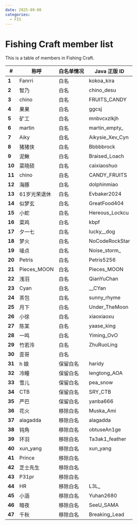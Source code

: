 ```yaml
---
date: 2025-09-08
categories:
  - FIS
---
```


# Fishing Craft member list

This is a table of members in Fishing Craft.
<!-- more -->

| **#** | **称呼** | **白名单情况** | **Java 正版 ID** |
|---|---|---|---|
| **1** | Fanrri | 白名 | kokoa_kira |
| **2** | 智乃 | 白名 | chino_desu |
| **3** | chino | 白名 | FRUITS_CANDY |
| **4** | 果果 | 白名 | ggcsj |
| **5** | 矿工 | 白名 | mnbvcxzlkjh |
| **6** | martin | 白名 | martin_empty_ |
| **7** | Aiky | 白名 | Aikysie_Xev_Cyn |
| **8** | 猪猪侠 | 白名 | Bbbbbrock |
| **9** | 泥鳅 | 白名 | Braised_Loach |
| **10** | 菜晓硕 | 白名 | caixiaoshuo |
| **11** | chino | 白名 | CANDY_FRUITS |
| **12** | 海豚 | 白名 | dolphinmiao |
| **13** | 61岁光荣退休 | 白名 | Evbaker2024 |
| **14** | 似梦玄 | 白名 | GreatFood404 |
| **15** | 小蛇 | 白名 | Hereous_Lockcu |
| **16** | 菜鸡 | 白名 | kbpf |
| **17** | 夕一七 | 白名 | lucky__dog |
| **18** | 梦火 | 白名 | NoCodeRockStar |
| **19** | 噪点 | 白名 | Noise_storm_ |
| **20** | Petris | 白名 | Petris5256 |
| **21** | Pieces_MOON | 白名 | Pieces_MOON |
| **22** | 浅羽 | 白名 | QianYuChan |
| **23** | Cyan | 白名 | __CYan |
| **24** | 茶包 | 白名 | sunny_rhyme |
| **25** | 月下 | 白名 | Under_TheMoon |
| **26** | 小徐 | 白名 | xiaoxiaoxu |
| **27** | 陈某 | 白名 | yaase_king |
| **28** | 一鸣 | 白名 | Yiming_OvO |
| **29** | 竹若泠 | 白名 | ZhuRuoLing |
| **30** | 歪哥 | 白名 |  |
| **31** | h 娘 | 保留白名 | haridy |
| **32** | 冷瞳 | 保留白名 | lengtong_AOA |
| **33** | 雪儿 | 保留白名 | pea_snow |
| **34** | CTB | 保留白名 | SRY_CTB |
| **35** | 严巴 | 保留白名 | yanba666 |
| **36** | 花火 | 移除白名 | Muska_Ami |
| **37** | alagadda | 移除白名 | alagadda |
| **38** | 钝角 | 移除白名 | obtuseAn1ge |
| **39** | 环羽 | 移除白名 | Ta3ak1_feather |
| **40** | xun_yang | 移除白名 | xun_yang |
| **41** | Prince | 移除白名 |  |
| **42** | 芝士先生 | 移除白名 |  |
| **43** | P31pr | 移除白名 |  |
| **44** | HR | 移除白名 | L3L_ |
| **45** | 小涵 | 移除白名 | Yuhan2680 |
| **46** | 暗夜 | 移除白名 | SeeU_SAMA |
| **47** | 千秋 | 移除白名 | Breaking_Lead |

